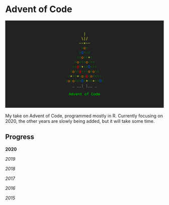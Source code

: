 # Advent of Code 

![](aoc.png)

My take on Advent of Code, programmed mostly in R. 
Currently focusing on 2020, the other years are slowly being added, but it will take some time.

## Progress

**2020**

*2019*

*2018*

*2017*

*2016*

*2015*
